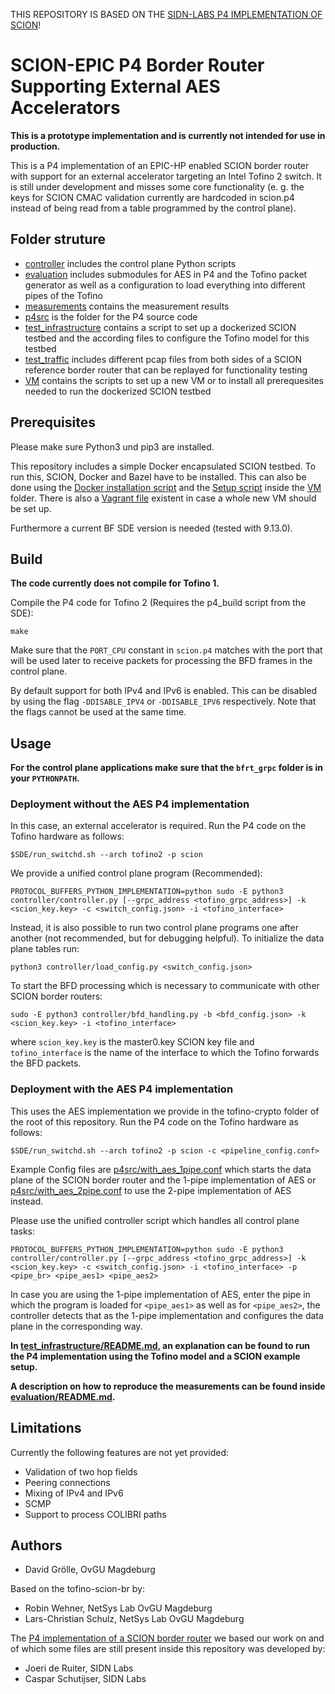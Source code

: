 THIS REPOSITORY IS BASED ON THE [SIDN-LABS P4 IMPLEMENTATION OF SCION](https://github.com/SIDN/p4-scion)!

# SCION-EPIC P4 Border Router Supporting External AES Accelerators

**This is a prototype implementation and is currently not intended for use in production.**

This is a P4 implementation of an EPIC-HP enabled SCION border router with support for an external accelerator targeting an Intel Tofino 2 switch. It is still under development and misses some core functionality (e. g. the keys for SCION CMAC validation currently are hardcoded in scion.p4 instead of being read from a table programmed by the control plane).

## Folder struture

- [controller](controller/) includes the control plane Python scripts
- [evaluation](evaluation/) includes submodules for AES in P4 and the Tofino packet generator as well as a configuration to load everything into different pipes of the Tofino
- [measurements](measurements/) contains the measurement results
- [p4src](p4src/) is the folder for the P4 source code
- [test_infrastructure](test_infrastructure/) contains a script to set up a dockerized SCION testbed and the according files to configure the Tofino model for this testbed
- [test_traffic](test_traffic/) includes different pcap files from both sides of a SCION reference border router that can be replayed for functionality testing
- [VM](VM/) contains the scripts to set up a new VM or to install all prerequesites needed to run the dockerized SCION testbed

## Prerequisites

Please make sure Python3 und pip3 are installed.

This repository includes a simple Docker encapsulated SCION testbed. To run this, SCION, Docker and Bazel have to be installed. This can also be done using the [Docker installation script](VM/install_docker.sh) and the [Setup script](VM/setup.sh) inside the [VM](VM/) folder. There is also a [Vagrant file](VM/Vagrantfile) existent in case a whole new VM should be set up.

Furthermore a current BF SDE version is needed (tested with 9.13.0).

## Build

**The code currently does not compile for Tofino 1.**

Compile the P4 code for Tofino 2 (Requires the p4_build script from the SDE):

```
make
```

Make sure that the `PORT_CPU` constant in `scion.p4` matches with the port that will be used later to receive packets for processing the BFD frames in the control plane.

By default support for both IPv4 and IPv6 is enabled. This can be disabled by using the flag `-DDISABLE_IPV4` or `-DDISABLE_IPV6` respectively. Note that the flags cannot be used at the same time.

## Usage

**For the control plane applications make sure that the `bfrt_grpc` folder is in your `PYTHONPATH`.**

### Deployment without the AES P4 implementation

In this case, an external accelerator is required. Run the P4 code on the Tofino hardware as follows:
```
$SDE/run_switchd.sh --arch tofino2 -p scion
```

We provide a unified control plane program (Recommended):
```
PROTOCOL_BUFFERS_PYTHON_IMPLEMENTATION=python sudo -E python3 controller/controller.py [--grpc_address <tofino_grpc_address>] -k <scion_key.key> -c <switch_config.json> -i <tofino_interface>
```

Instead, it is also possible to run two control plane programs one after another (not recommended, but for debugging helpful). To initialize the data plane tables run:

```
python3 controller/load_config.py <switch_config.json> 
```

To start the BFD processing which is necessary to communicate with other SCION border routers:

```
sudo -E python3 controller/bfd_handling.py -b <bfd_config.json> -k <scion_key.key> -i <tofino_interface>
```
where `scion_key.key` is the master0.key SCION key file and `tofino_interface` is the name of the interface to which the Tofino forwards the BFD packets.

### Deployment with the AES P4 implementation

This uses the AES implementation we provide in the tofino-crypto folder of the root of this repository. Run the P4 code on the Tofino hardware as follows:
```
$SDE/run_switchd.sh --arch tofino2 -p scion -c <pipeline_config.conf>
```

Example Config files are [p4src/with_aes_1pipe.conf](p4src/with_aes_1pipe.conf) which starts the data plane of the SCION border router and the 1-pipe implementation of AES or [p4src/with_aes_2pipe.conf](p4src/with_aes_2pipe.conf) to use the 2-pipe implementation of AES instead.

Please use the unified controller script which handles all control plane tasks:
```
PROTOCOL_BUFFERS_PYTHON_IMPLEMENTATION=python sudo -E python3 controller/controller.py [--grpc_address <tofino_grpc_address>] -k <scion_key.key> -c <switch_config.json> -i <tofino_interface> -p <pipe_br> <pipe_aes1> <pipe_aes2>
```

In case you are using the 1-pipe implementation of AES, enter the pipe in which the program is loaded for `<pipe_aes1>` as well as for `<pipe_aes2>`, the controller detects that as the 1-pipe implementation and configures the data plane in the corresponding way.

**In [test_infrastructure/README.md](test_infrastructure/README.md), an explanation can be found to run the P4 implementation using the Tofino model and a SCION example setup.**

**A description on how to reproduce the measurements can be found inside [evaluation/README.md](evaluation/README.md).**

## Limitations

Currently the following features are not yet provided:
- Validation of two hop fields
- Peering connections
- Mixing of IPv4 and IPv6
- SCMP
- Support to process COLIBRI paths

## Authors

- David Grölle, OvGU Magdeburg

Based on the tofino-scion-br by:
- Robin Wehner, NetSys Lab OvGU Magdeburg
- Lars-Christian Schulz, NetSys Lab OvGU Magdeburg

The [P4 implementation of a SCION border router](https://github.com/SIDN/p4-scion) we based our work on and of which some files are still present inside this repository was developed by:
- Joeri de Ruiter, SIDN Labs
- Caspar Schutijser, SIDN Labs
